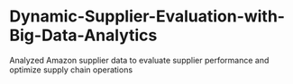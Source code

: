 # Dynamic-Supplier-Evaluation-with-Big-Data-Analytics
Analyzed Amazon supplier data to evaluate supplier performance and optimize supply chain operations
